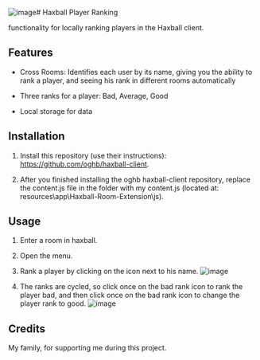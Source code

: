 ![image](https://github.com/Roitmannn/Player-Ranking-Feature-in-Haxball/assets/91317500/a716ac63-bfdb-46d9-9b0e-4f7bf0ba461f)# Haxball Player Ranking

functionality for locally ranking players in the Haxball client.

## Features

- Cross Rooms: Identifies each user by its name, giving you the
  ability to rank a player, and seeing his rank in different rooms automatically

- Three ranks for a player: Bad, Average, Good

- Local storage for data

## Installation

1. Install this repository (use their instructions): https://github.com/oghb/haxball-client.

2. After you finished installing the oghb haxball-client repository, replace the content.js file in the folder with my content.js (located at: resources\app\Haxball-Room-Extension\js).

## Usage

1. Enter a room in haxball.

2. Open the menu.

3. Rank a player by clicking on the icon next to his name.
   ![image](https://github.com/Roitmannn/Player-Ranking-Feature-in-Haxball/assets/91317500/fd7548ae-43b6-4569-ab65-c766de42d8b8)

4. The ranks are cycled, so click once on the bad rank icon to rank the player bad, and then click once on the bad rank icon to change the player rank to good.
   ![image](https://github.com/Roitmannn/Player-Ranking-Feature-in-Haxball/assets/91317500/20a93a7a-2848-4896-88ec-76b08a4b77a0)

## Credits

My family, for supporting me during this project.
